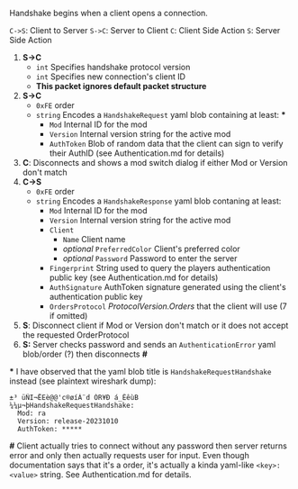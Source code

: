 Handshake begins when a client opens a connection.

`C->S`: Client to Server
`S->C`: Server to Client
`C`: Client Side Action
`S`: Server Side Action

1. **S->C**
	* `int` Specifies handshake protocol version
	* `int` Specifies new connection's client ID
	* **This packet ignores default packet structure**
2. **S->C**
	* `0xFE` order
	* `string` Encodes a `HandshakeRequest` yaml blob containing at least: **\***
		* `Mod` Internal ID for the mod
		* `Version` Internal version string for the active mod
		* `AuthToken` Blob of random data that the client can sign to verify their AuthID (see Authentication.md for details)
3. **C**: Disconnects and shows a mod switch dialog if either Mod or Version don't match
4. **C->S**
	* `0xFE` order
	* `string` Encodes a `HandshakeResponse` yaml blob contaning at least:
		* `Mod` Internal ID for the mod
		* `Version` Internal version string for the active mod
		* `Client`
			* `Name` Client name
			* *optional* `PreferredColor` Client's preferred color
			* *optional* `Password` Password to enter the server
		* `Fingerprint` String used to query the players authentication public key (see Authentication.md for details)
		* `AuthSignature` AuthToken signature generated using the client's authentication public key
		* `OrdersProtocol` *ProtocolVersion.Orders* that the client will use (7 if omitted)
5. **S**: Disconnect client if Mod or Version don't match or it does not accept the requested OrderProtocol
6. **S:** Server checks password and sends an `AuthenticationError` yaml blob/order (?) then disconnects **#**

**\*** I have observed that the yaml blob title is `HandshakeRequestHandshake` instead (see plaintext wireshark dump):
```
±³ üÑI¬ËEè@@'c®øíÀ¨d ÓR¥Ð á_ÊêùB
¼¼µ¬þHandshakeRequestHandshake:
  Mod: ra
  Version: release-20231010
  AuthToken: *****
```

**#** Client actually tries to connect without any password then server returns error and only then actually requests user for input. Even though documentation says that it's a order, it's actually a kinda yaml-like `<key>:<value>` string. See Authentication.md for details.